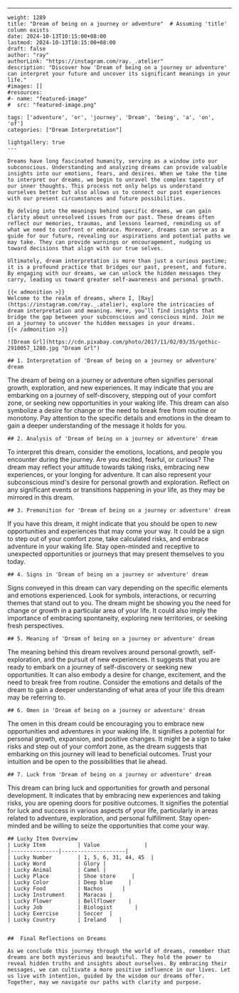 ---
    weight: 1289
    title: "Dream of being on a journey or adventure"  # Assuming 'title' column exists
    date: 2024-10-13T10:15:00+08:00
    lastmod: 2024-10-13T10:15:00+08:00
    draft: false
    author: "ray"
    authorLink: "https://instagram.com/ray._.atelier"
    description: "Discover how 'Dream of being on a journey or adventure' can interpret your future and uncover its significant meanings in your life."
    #images: []
    #resources:
    #- name: "featured-image"
    #  src: "featured-image.png"
    
    tags: ['adventure', 'or', 'journey', 'Dream', 'being', 'a', 'on', 'of']
    categories: ["Dream Interpretation"]
    
    lightgallery: true
    ---
    
    Dreams have long fascinated humanity, serving as a window into our subconscious. Understanding and analyzing dreams can provide valuable insights into our emotions, fears, and desires. When we take the time to interpret our dreams, we begin to unravel the complex tapestry of our inner thoughts. This process not only helps us understand ourselves better but also allows us to connect our past experiences with our present circumstances and future possibilities.
    
    By delving into the meanings behind specific dreams, we can gain clarity about unresolved issues from our past. These dreams often reflect our memories, traumas, and lessons learned, reminding us of what we need to confront or embrace. Moreover, dreams can serve as a guide for our future, revealing our aspirations and potential paths we may take. They can provide warnings or encouragement, nudging us toward decisions that align with our true selves.
    
    Ultimately, dream interpretation is more than just a curious pastime; it is a profound practice that bridges our past, present, and future. By engaging with our dreams, we can unlock the hidden messages they carry, leading us toward greater self-awareness and personal growth.
    
    {{< admonition >}}
    Welcome to the realm of dreams, where I, [Ray](https://instagram.com/ray._.atelier), explore the intricacies of dream interpretation and meaning. Here, you’ll find insights that bridge the gap between your subconscious and conscious mind. Join me on a journey to uncover the hidden messages in your dreams.
    {{< /admonition >}}
    
    ![Dream Grl](https://cdn.pixabay.com/photo/2017/11/02/03/35/gothic-2910057_1280.jpg "Dream Grl")
    
    ## 1. Interpretation of 'Dream of being on a journey or adventure' dream
    
The dream of being on a journey or adventure often signifies personal growth, exploration, and new experiences. It may indicate that you are embarking on a journey of self-discovery, stepping out of your comfort zone, or seeking new opportunities in your waking life. This dream can also symbolize a desire for change or the need to break free from routine or monotony. Pay attention to the specific details and emotions in the dream to gain a deeper understanding of the message it holds for you.
    
    ## 2. Analysis of 'Dream of being on a journey or adventure' dream
    
To interpret this dream, consider the emotions, locations, and people you encounter during the journey. Are you excited, fearful, or curious? The dream may reflect your attitude towards taking risks, embracing new experiences, or your longing for adventure. It can also represent your subconscious mind's desire for personal growth and exploration. Reflect on any significant events or transitions happening in your life, as they may be mirrored in this dream.
    
    ## 3. Premonition for 'Dream of being on a journey or adventure' dream
    
If you have this dream, it might indicate that you should be open to new opportunities and experiences that may come your way. It could be a sign to step out of your comfort zone, take calculated risks, and embrace adventure in your waking life. Stay open-minded and receptive to unexpected opportunities or journeys that may present themselves to you today.
    
    ## 4. Signs in 'Dream of being on a journey or adventure' dream
    
Signs conveyed in this dream can vary depending on the specific elements and emotions experienced. Look for symbols, interactions, or recurring themes that stand out to you. The dream might be showing you the need for change or growth in a particular area of your life. It could also imply the importance of embracing spontaneity, exploring new territories, or seeking fresh perspectives.
    
    ## 5. Meaning of 'Dream of being on a journey or adventure' dream
    
The meaning behind this dream revolves around personal growth, self-exploration, and the pursuit of new experiences. It suggests that you are ready to embark on a journey of self-discovery or seeking new opportunities. It can also embody a desire for change, excitement, and the need to break free from routine. Consider the emotions and details of the dream to gain a deeper understanding of what area of your life this dream may be referring to.
    
    ## 6. Omen in 'Dream of being on a journey or adventure' dream
    
The omen in this dream could be encouraging you to embrace new opportunities and adventures in your waking life. It signifies a potential for personal growth, expansion, and positive changes. It might be a sign to take risks and step out of your comfort zone, as the dream suggests that embarking on this journey will lead to beneficial outcomes. Trust your intuition and be open to the possibilities that lie ahead.
    
    ## 7. Luck from 'Dream of being on a journey or adventure' dream
    
This dream can bring luck and opportunities for growth and personal development. It indicates that by embracing new experiences and taking risks, you are opening doors for positive outcomes. It signifies the potential for luck and success in various aspects of your life, particularly in areas related to adventure, exploration, and personal fulfillment. Stay open-minded and be willing to seize the opportunities that come your way.
    
    ## Lucky Item Overview
    | Lucky Item          | Value              |
    |---------------|--------------------|
    | Lucky Number        | 1, 5, 6, 31, 44, 45  |
    | Lucky Word          | Glory |
    | Lucky Animal        | Camel |
    | Lucky Place         | Shoe store     |
    | Lucky Color         | Deep blue     |
    | Lucky Food          | Nachos      |
    | Lucky Instrument    | Maracas |
    | Lucky Flower        | Bellflower    |
    | Lucky Job           | Biologist       |
    | Lucky Exercise      | Soccer  |
    | Lucky Country       | Ireland    |
    
    
    ##  Final Reflections on Dreams
    
    As we conclude this journey through the world of dreams, remember that dreams are both mysterious and beautiful. They hold the power to reveal hidden truths and insights about ourselves. By embracing their messages, we can cultivate a more positive influence in our lives. Let us live with intention, guided by the wisdom our dreams offer. Together, may we navigate our paths with clarity and purpose.
    